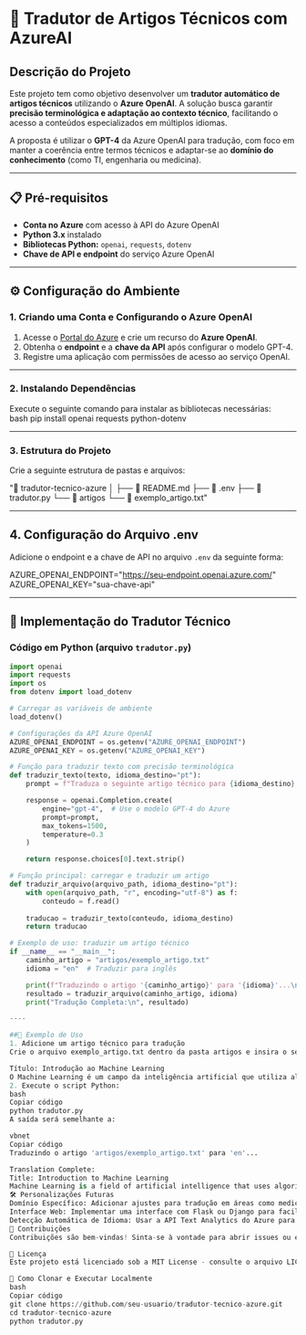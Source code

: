 # 📄 Tradutor de Artigos Técnicos com AzureAI  

## **Descrição do Projeto**  
Este projeto tem como objetivo desenvolver um **tradutor automático de artigos técnicos** utilizando o **Azure OpenAI**. A solução busca garantir **precisão terminológica e adaptação ao contexto técnico**, facilitando o acesso a conteúdos especializados em múltiplos idiomas.  

A proposta é utilizar o **GPT-4** da Azure OpenAI para tradução, com foco em manter a coerência entre termos técnicos e adaptar-se ao **domínio do conhecimento** (como TI, engenharia ou medicina).  

---

## **📋 Pré-requisitos**  
- **Conta no Azure** com acesso à API do Azure OpenAI  
- **Python 3.x** instalado  
- **Bibliotecas Python:** `openai`, `requests`, `dotenv`  
- **Chave de API e endpoint** do serviço Azure OpenAI

---

## **⚙️ Configuração do Ambiente**

### 1. Criando uma Conta e Configurando o Azure OpenAI  
1. Acesse o [Portal do Azure](https://portal.azure.com) e crie um recurso do **Azure OpenAI**.  
2. Obtenha o **endpoint** e a **chave da API** após configurar o modelo GPT-4.  
3. Registre uma aplicação com permissões de acesso ao serviço OpenAI.

---

### 2. Instalando Dependências  
Execute o seguinte comando para instalar as bibliotecas necessárias:  
bash
pip install openai requests python-dotenv

---

### 3. Estrutura do Projeto  
Crie a seguinte estrutura de pastas e arquivos:

"📁 tradutor-tecnico-azure
│
├── 📄 README.md
├── 📄 .env
├── 📄 tradutor.py
└── 📁 artigos
└── 📄 exemplo_artigo.txt"

---

## 4. Configuração do Arquivo .env  
Adicione o endpoint e a chave de API no arquivo `.env` da seguinte forma:

AZURE_OPENAI_ENDPOINT="https://seu-endpoint.openai.azure.com/"
AZURE_OPENAI_KEY="sua-chave-api"

---

## 🚀 Implementação do Tradutor Técnico  
### Código em Python (arquivo `tradutor.py`)  
```python
import openai
import requests
import os
from dotenv import load_dotenv

# Carregar as variáveis de ambiente
load_dotenv()

# Configurações da API Azure OpenAI
AZURE_OPENAI_ENDPOINT = os.getenv("AZURE_OPENAI_ENDPOINT")
AZURE_OPENAI_KEY = os.getenv("AZURE_OPENAI_KEY")

# Função para traduzir texto com precisão terminológica
def traduzir_texto(texto, idioma_destino="pt"):
    prompt = f"Traduza o seguinte artigo técnico para {idioma_destino}, garantindo precisão nos termos técnicos:\n\n{texto}"

    response = openai.Completion.create(
        engine="gpt-4",  # Use o modelo GPT-4 do Azure
        prompt=prompt,
        max_tokens=1500,
        temperature=0.3
    )

    return response.choices[0].text.strip()

# Função principal: carregar e traduzir um artigo
def traduzir_arquivo(arquivo_path, idioma_destino="pt"):
    with open(arquivo_path, "r", encoding="utf-8") as f:
        conteudo = f.read()
    
    traducao = traduzir_texto(conteudo, idioma_destino)
    return traducao

# Exemplo de uso: traduzir um artigo técnico
if __name__ == "__main__":
    caminho_artigo = "artigos/exemplo_artigo.txt"
    idioma = "en"  # Traduzir para inglês

    print(f"Traduzindo o artigo '{caminho_artigo}' para '{idioma}'...\n")
    resultado = traduzir_arquivo(caminho_artigo, idioma)
    print("Tradução Completa:\n", resultado)

----

##📄 Exemplo de Uso
1. Adicione um artigo técnico para tradução
Crie o arquivo exemplo_artigo.txt dentro da pasta artigos e insira o seguinte conteúdo:

Título: Introdução ao Machine Learning  
O Machine Learning é um campo da inteligência artificial que utiliza algoritmos para aprender com dados e fazer previsões...
2. Execute o script Python:
bash
Copiar código
python tradutor.py
A saída será semelhante a:

vbnet
Copiar código
Traduzindo o artigo 'artigos/exemplo_artigo.txt' para 'en'...

Translation Complete:
Title: Introduction to Machine Learning
Machine Learning is a field of artificial intelligence that uses algorithms to learn from data and make predictions...
🛠 Personalizações Futuras
Domínio Específico: Adicionar ajustes para tradução em áreas como medicina, engenharia ou direito.
Interface Web: Implementar uma interface com Flask ou Django para facilitar o uso.
Detecção Automática de Idioma: Usar a API Text Analytics do Azure para detectar o idioma de entrada.
📌 Contribuições
Contribuições são bem-vindas! Sinta-se à vontade para abrir issues ou enviar um pull request.

📄 Licença
Este projeto está licenciado sob a MIT License - consulte o arquivo LICENSE para mais detalhes.

📂 Como Clonar e Executar Localmente
bash
Copiar código
git clone https://github.com/seu-usuario/tradutor-tecnico-azure.git  
cd tradutor-tecnico-azure  
python tradutor.py  
